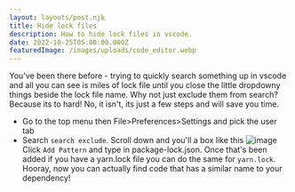 ```yaml
---
layout: layouts/post.njk
title: Hide lock files
description: How to hide lock files in vscode.
date: 2022-10-25T05:00:00.000Z
featuredImage: /images/uploads/code_editor.webp
---
```


You've been there before - trying to quickly search something up in vscode and all you can see is miles of lock file until you close the little dropdowny things beside the lock file name.
Why not just exclude them from search? Because its to hard! No, it isn't, its just a few steps and will save you time.
- Go to the top menu then File>Preferences>Settings and pick the user tab
- Search `search exclude`. Scroll down and you'll a box like this
![image](https://user-images.githubusercontent.com/72156679/197761275-f21aa933-5c87-4898-96d4-5f4368872ab8.png)
Click `Add Pattern` and type in package-lock.json. Once that's been added if you have a yarn.lock file you can do the same for `yarn.lock`.
Hooray, now you can actually find code that has a similar name to your dependency!

